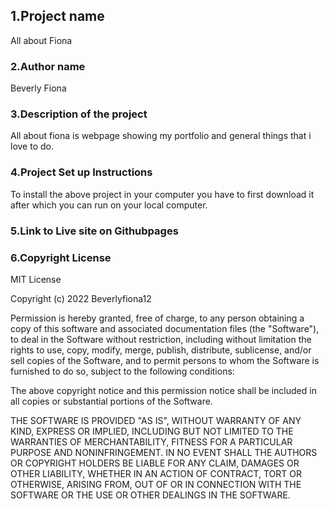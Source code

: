<h2>1.Project name</h2>
<p>All about Fiona</p>
 

<h3>2.Author name</h3>
<p>Beverly Fiona</p>

<h3>3.Description of the project</h3>
<p>All about fiona is webpage showing my portfolio and general things that i love to do.</p>

### 4.Project Set up Instructions
<p>To install the above project in your computer
  you have to first download it after which you can 
  run on your local computer.
</p>

### 5.Link to Live site on Githubpages


### 6.Copyright License
MIT License

Copyright (c) 2022 Beverlyfiona12

Permission is hereby granted, free of charge, to any person obtaining a copy
of this software and associated documentation files (the "Software"), to deal
in the Software without restriction, including without limitation the rights
to use, copy, modify, merge, publish, distribute, sublicense, and/or sell
copies of the Software, and to permit persons to whom the Software is
furnished to do so, subject to the following conditions:

The above copyright notice and this permission notice shall be included in all
copies or substantial portions of the Software.

THE SOFTWARE IS PROVIDED "AS IS", WITHOUT WARRANTY OF ANY KIND, EXPRESS OR
IMPLIED, INCLUDING BUT NOT LIMITED TO THE WARRANTIES OF MERCHANTABILITY,
FITNESS FOR A PARTICULAR PURPOSE AND NONINFRINGEMENT. IN NO EVENT SHALL THE
AUTHORS OR COPYRIGHT HOLDERS BE LIABLE FOR ANY CLAIM, DAMAGES OR OTHER
LIABILITY, WHETHER IN AN ACTION OF CONTRACT, TORT OR OTHERWISE, ARISING FROM,
OUT OF OR IN CONNECTION WITH THE SOFTWARE OR THE USE OR OTHER DEALINGS IN THE
SOFTWARE.






